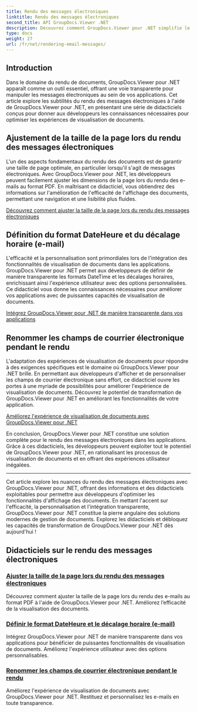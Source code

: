 ```yaml
---
title: Rendu des messages électroniques
linktitle: Rendu des messages électroniques
second_title: API GroupDocs.Viewer .NET
description: Découvrez comment GroupDocs.Viewer pour .NET simplifie le rendu des messages électroniques au format PDF. Apprenez à ajuster la taille de la page, à définir le format DateTime et à renommer les champs efficacement.
type: docs
weight: 27
url: /fr/net/rendering-email-messages/
---
```

## Introduction

Dans le domaine du rendu de documents, GroupDocs.Viewer pour .NET apparaît comme un outil essentiel, offrant une voie transparente pour manipuler les messages électroniques au sein de vos applications. Cet article explore les subtilités du rendu des messages électroniques à l'aide de GroupDocs.Viewer pour .NET, en présentant une série de didacticiels conçus pour donner aux développeurs les connaissances nécessaires pour optimiser les expériences de visualisation de documents.

## Ajustement de la taille de la page lors du rendu des messages électroniques

L'un des aspects fondamentaux du rendu des documents est de garantir une taille de page optimale, en particulier lorsqu'il s'agit de messages électroniques. Avec GroupDocs.Viewer pour .NET, les développeurs peuvent facilement ajuster les dimensions de la page lors du rendu des e-mails au format PDF. En maîtrisant ce didacticiel, vous obtiendrez des informations sur l'amélioration de l'efficacité de l'affichage des documents, permettant une navigation et une lisibilité plus fluides.

[Découvrez comment ajuster la taille de la page lors du rendu des messages électroniques](./adjust-page-size-email/)

## Définition du format DateHeure et du décalage horaire (e-mail)

L'efficacité et la personnalisation sont primordiales lors de l'intégration des fonctionnalités de visualisation de documents dans les applications. GroupDocs.Viewer pour .NET permet aux développeurs de définir de manière transparente les formats DateTime et les décalages horaires, enrichissant ainsi l'expérience utilisateur avec des options personnalisées. Ce didacticiel vous donne les connaissances nécessaires pour améliorer vos applications avec de puissantes capacités de visualisation de documents.

[Intégrez GroupDocs.Viewer pour .NET de manière transparente dans vos applications](./set-date-time-format-offset-email/)

## Renommer les champs de courrier électronique pendant le rendu

L'adaptation des expériences de visualisation de documents pour répondre à des exigences spécifiques est le domaine où GroupDocs.Viewer pour .NET brille. En permettant aux développeurs d'afficher et de personnaliser les champs de courrier électronique sans effort, ce didacticiel ouvre les portes à une myriade de possibilités pour améliorer l'expérience de visualisation de documents. Découvrez le potentiel de transformation de GroupDocs.Viewer pour .NET en améliorant les fonctionnalités de votre application.

[Améliorez l'expérience de visualisation de documents avec GroupDocs.Viewer pour .NET](./rename-email-fields/)

En conclusion, GroupDocs.Viewer pour .NET constitue une solution complète pour le rendu des messages électroniques dans les applications. Grâce à ces didacticiels, les développeurs peuvent exploiter tout le potentiel de GroupDocs.Viewer pour .NET, en rationalisant les processus de visualisation de documents et en offrant des expériences utilisateur inégalées.

--- 

Cet article explore les nuances du rendu des messages électroniques avec GroupDocs.Viewer pour .NET, offrant des informations et des didacticiels exploitables pour permettre aux développeurs d'optimiser les fonctionnalités d'affichage des documents. En mettant l'accent sur l'efficacité, la personnalisation et l'intégration transparente, GroupDocs.Viewer pour .NET constitue la pierre angulaire des solutions modernes de gestion de documents. Explorez les didacticiels et débloquez les capacités de transformation de GroupDocs.Viewer pour .NET dès aujourd'hui !
## Didacticiels sur le rendu des messages électroniques
### [Ajuster la taille de la page lors du rendu des messages électroniques](./adjust-page-size-email/)
Découvrez comment ajuster la taille de la page lors du rendu des e-mails au format PDF à l'aide de GroupDocs.Viewer pour .NET. Améliorez l’efficacité de la visualisation des documents.
### [Définir le format DateHeure et le décalage horaire (e-mail)](./set-date-time-format-offset-email/)
Intégrez GroupDocs.Viewer pour .NET de manière transparente dans vos applications pour bénéficier de puissantes fonctionnalités de visualisation de documents. Améliorez l'expérience utilisateur avec des options personnalisables.
### [Renommer les champs de courrier électronique pendant le rendu](./rename-email-fields/)
Améliorez l'expérience de visualisation de documents avec GroupDocs.Viewer pour .NET. Restituez et personnalisez les e-mails en toute transparence.